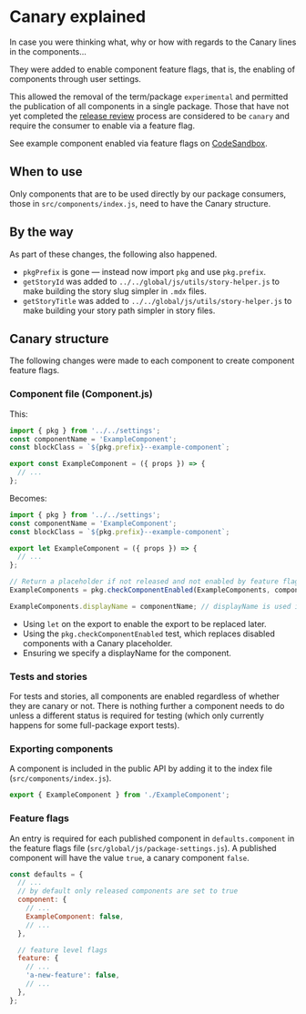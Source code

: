 # Canary explained

In case you were thinking what, why or how with regards to the Canary lines in
the components...

They were added to enable component feature flags, that is, the enabling of
components through user settings.

This allowed the removal of the term/package `experimental` and permitted the
publication of all components in a single package. Those that have not yet
completed the [release review](../reviews/RELEASE_REVIEW_GUIDELINES.md) process
are considered to be `canary` and require the consumer to enable via a feature
flag.

See example component enabled via feature flags on
[CodeSandbox](https://codesandbox.io/s/example-component-canary-olif5).

## When to use

Only components that are to be used directly by our package consumers, those in
`src/components/index.js`, need to have the Canary structure.

## By the way

As part of these changes, the following also happened.

- `pkgPrefix` is gone — instead now import `pkg` and use `pkg.prefix`.
- `getStoryId` was added to `../../global/js/utils/story-helper.js` to make
  building the story slug simpler in `.mdx` files.
- `getStoryTitle` was added to `../../global/js/utils/story-helper.js` to make
  building your story path simpler in story files.
## Canary structure

The following changes were made to each component to create component feature
flags.

### Component file (Component.js)

This:

```js
import { pkg } from '../../settings';
const componentName = 'ExampleComponent';
const blockClass = `${pkg.prefix}--example-component`;

export const ExampleComponent = ({ props }) => {
  // ...
};
```

Becomes:

```js
import { pkg } from '../../settings';
const componentName = 'ExampleComponent';
const blockClass = `${pkg.prefix}--example-component`;

export let ExampleComponent = ({ props }) => {
  // ...
};

// Return a placeholder if not released and not enabled by feature flag
ExampleComponents = pkg.checkComponentEnabled(ExampleComponents, componentName);

ExampleComponents.displayName = componentName; // displayName is used in preference to function.name by React
```

- Using `let` on the export to enable the export to be replaced later.
- Using the `pkg.checkComponentEnabled` test, which replaces disabled components
  with a Canary placeholder.
- Ensuring we specify a displayName for the component.

### Tests and stories

For tests and stories, all components are enabled regardless of whether they are
canary or not. There is nothing further a component needs to do unless a
different status is required for testing (which only currently happens for some
full-package export tests).

### Exporting components

A component is included in the public API by adding it to the index file
(`src/components/index.js`).

```js
export { ExampleComponent } from './ExampleComponent';
```

### Feature flags

An entry is required for each published component in `defaults.component` in the
feature flags file (`src/global/js/package-settings.js`). A published component
will have the value `true`, a canary component `false`.

```js
const defaults = {
  // ...
  // by default only released components are set to true
  component: {
    // ...
    ExampleComponent: false,
    // ...
  },

  // feature level flags
  feature: {
    // ...
    'a-new-feature': false,
    // ...
  },
};
```
